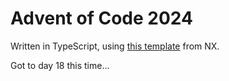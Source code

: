# Advent of Code 2024

Written in TypeScript, using [this template](https://github.com/nrwl/ts-aoc-starter) from NX.

Got to day 18 this time...
